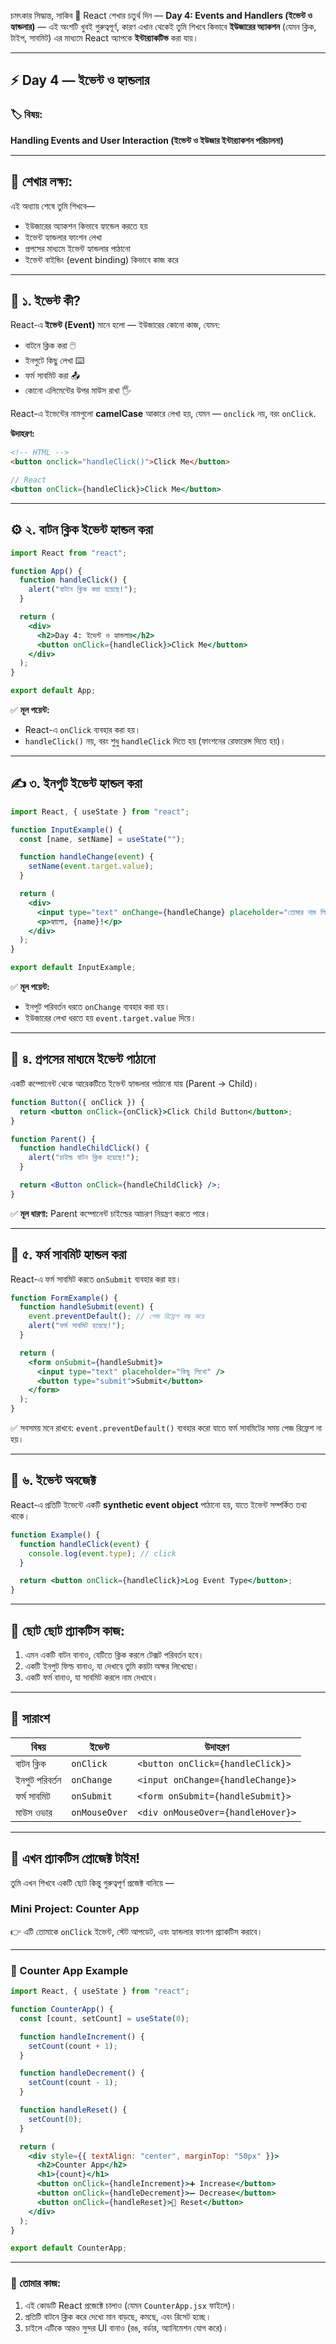 চমৎকার সিদ্ধান্ত, সাকিব 👏
React শেখার চতুর্থ দিন — **Day 4: Events and Handlers (ইভেন্ট ও হ্যান্ডলার)** — এই অংশটি খুবই গুরুত্বপূর্ণ, কারণ এখান থেকেই তুমি শিখবে কিভাবে **ইউজারের অ্যাকশন** (যেমন ক্লিক, টাইপ, সাবমিট) এর মাধ্যমে React অ্যাপকে **ইন্টার‌্যাকটিভ** করা যায়।

---

## ⚡ **Day 4 — ইভেন্ট ও হ্যান্ডলার**

### 🏷️ বিষয়:

**Handling Events and User Interaction (ইভেন্ট ও ইউজার ইন্টার‌্যাকশন পরিচালনা)**

---

## 🎯 শেখার লক্ষ্য:

এই অধ্যায় শেষে তুমি শিখবে—

* ইউজারের অ্যাকশন কিভাবে হ্যান্ডেল করতে হয়
* ইভেন্ট হ্যান্ডলার ফাংশন লেখা
* প্রপসের মাধ্যমে ইভেন্ট হ্যান্ডলার পাঠানো
* ইভেন্ট বাইন্ডিং (event binding) কিভাবে কাজ করে

---

## 🧠 ১. ইভেন্ট কী?

React-এ **ইভেন্ট (Event)** মানে হলো — ইউজারের কোনো কাজ, যেমন:

* বাটনে ক্লিক করা 🖱️
* ইনপুটে কিছু লেখা ⌨️
* ফর্ম সাবমিট করা 📤
* কোনো এলিমেন্টের উপর মাউস রাখা 🖐️

React-এ ইভেন্টের নামগুলো **camelCase** আকারে লেখা হয়, যেমন —
`onclick` নয়, বরং `onClick`.

**উদাহরণ:**

```html
<!-- HTML -->
<button onclick="handleClick()">Click Me</button>
```

```jsx
// React
<button onClick={handleClick}>Click Me</button>
```

---

## ⚙️ ২. বাটন ক্লিক ইভেন্ট হ্যান্ডল করা

```jsx
import React from "react";

function App() {
  function handleClick() {
    alert("বাটনে ক্লিক করা হয়েছে!");
  }

  return (
    <div>
      <h2>Day 4: ইভেন্ট ও হ্যান্ডলার</h2>
      <button onClick={handleClick}>Click Me</button>
    </div>
  );
}

export default App;
```

✅ **মূল পয়েন্ট:**

* React-এ `onClick` ব্যবহার করা হয়।
* `handleClick()` নয়, বরং শুধু `handleClick` দিতে হয় (ফাংশনের রেফারেন্স দিতে হয়)।

---

## ✍️ ৩. ইনপুট ইভেন্ট হ্যান্ডল করা

```jsx
import React, { useState } from "react";

function InputExample() {
  const [name, setName] = useState("");

  function handleChange(event) {
    setName(event.target.value);
  }

  return (
    <div>
      <input type="text" onChange={handleChange} placeholder="তোমার নাম লিখো" />
      <p>হ্যালো, {name}!</p>
    </div>
  );
}

export default InputExample;
```

✅ **মূল পয়েন্ট:**

* ইনপুট পরিবর্তন ধরতে `onChange` ব্যবহার করা হয়।
* ইউজারের লেখা ধরতে হয় `event.target.value` দিয়ে।

---

## 🧩 ৪. প্রপসের মাধ্যমে ইভেন্ট পাঠানো

একটি কম্পোনেন্ট থেকে আরেকটিতে ইভেন্ট হ্যান্ডলার পাঠানো যায় (Parent → Child)।

```jsx
function Button({ onClick }) {
  return <button onClick={onClick}>Click Child Button</button>;
}

function Parent() {
  function handleChildClick() {
    alert("চাইল্ড বাটন ক্লিক হয়েছে!");
  }

  return <Button onClick={handleChildClick} />;
}
```

✅ **মূল ধারণা:**
Parent কম্পোনেন্ট চাইল্ডের আচরণ নিয়ন্ত্রণ করতে পারে।

---

## 🔄 ৫. ফর্ম সাবমিট হ্যান্ডল করা

React-এ ফর্ম সাবমিট করতে `onSubmit` ব্যবহার করা হয়।

```jsx
function FormExample() {
  function handleSubmit(event) {
    event.preventDefault(); // পেজ রিফ্রেশ বন্ধ করে
    alert("ফর্ম সাবমিট হয়েছে!");
  }

  return (
    <form onSubmit={handleSubmit}>
      <input type="text" placeholder="কিছু লিখো" />
      <button type="submit">Submit</button>
    </form>
  );
}
```

✅ সবসময় মনে রাখবে:
`event.preventDefault()` ব্যবহার করো যাতে ফর্ম সাবমিটের সময় পেজ রিফ্রেশ না হয়।

---

## 🧩 ৬. ইভেন্ট অবজেক্ট

React-এ প্রতিটি ইভেন্টে একটি **synthetic event object** পাঠানো হয়, যাতে ইভেন্ট সম্পর্কিত তথ্য থাকে।

```jsx
function Example() {
  function handleClick(event) {
    console.log(event.type); // click
  }

  return <button onClick={handleClick}>Log Event Type</button>;
}
```

---

## 🧪 ছোট ছোট প্র্যাকটিস কাজ:

1. এমন একটি বাটন বানাও, যেটিতে ক্লিক করলে টেক্সট পরিবর্তন হবে।
2. একটি ইনপুট ফিল্ড বানাও, যা দেখাবে তুমি কয়টা অক্ষর লিখেছো।
3. একটি ফর্ম বানাও, যা সাবমিট করলে নাম দেখাবে।

---

## 🚀 সারাংশ

| বিষয়           | ইভেন্ট        | উদাহরণ                            |
| -------------- | ------------- | --------------------------------- |
| বাটন ক্লিক     | `onClick`     | `<button onClick={handleClick}>`  |
| ইনপুট পরিবর্তন | `onChange`    | `<input onChange={handleChange}>` |
| ফর্ম সাবমিট    | `onSubmit`    | `<form onSubmit={handleSubmit}>`  |
| মাউস ওভার      | `onMouseOver` | `<div onMouseOver={handleHover}>` |

---

## 🎯 এখন প্র্যাকটিস প্রোজেক্ট টাইম!

তুমি এখন শিখবে একটি ছোট কিন্তু গুরুত্বপূর্ণ প্রজেক্ট বানিয়ে —

### **Mini Project: Counter App**

👉 এটি তোমাকে `onClick` ইভেন্ট, স্টেট আপডেট, এবং হ্যান্ডলার ফাংশন প্র্যাকটিস করাবে।

---

### 🔹 Counter App Example

```jsx
import React, { useState } from "react";

function CounterApp() {
  const [count, setCount] = useState(0);

  function handleIncrement() {
    setCount(count + 1);
  }

  function handleDecrement() {
    setCount(count - 1);
  }

  function handleReset() {
    setCount(0);
  }

  return (
    <div style={{ textAlign: "center", marginTop: "50px" }}>
      <h2>Counter App</h2>
      <h1>{count}</h1>
      <button onClick={handleIncrement}>➕ Increase</button>
      <button onClick={handleDecrement}>➖ Decrease</button>
      <button onClick={handleReset}>🔁 Reset</button>
    </div>
  );
}

export default CounterApp;
```

---

### 🧩 তোমার কাজ:

1. এই কোডটি React প্রজেক্টে চালাও (যেমন `CounterApp.jsx` ফাইলে)।
2. প্রতিটি বাটনে ক্লিক করে দেখো মান বাড়ছে, কমছে, এবং রিসেট হচ্ছে।
3. চাইলে এটিকে আরও সুন্দর UI বানাও (রঙ, বর্ডার, অ্যানিমেশন যোগ করে)।

